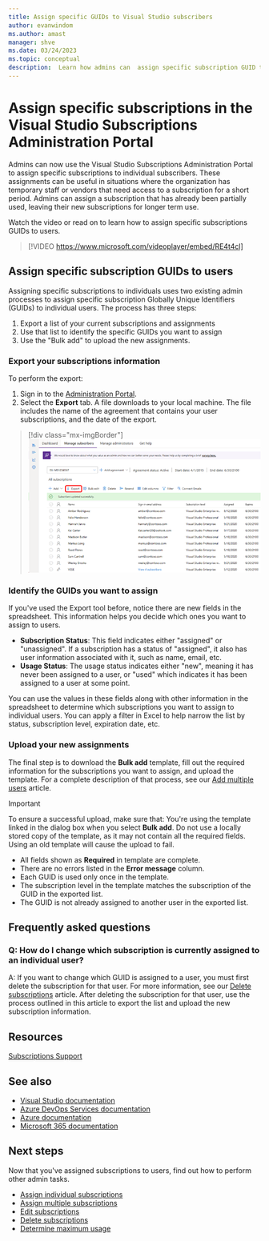 ```yaml
---
title: Assign specific GUIDs to Visual Studio subscribers
author: evanwindom
ms.author: amast
manager: shve
ms.date: 03/24/2023
ms.topic: conceptual
description:  Learn how admins can  assign specific subscription GUID to subscribers
---
```


# Assign specific subscriptions in the Visual Studio Subscriptions Administration Portal

Admins can now use the Visual Studio Subscriptions Administration Portal to assign specific subscriptions to individual subscribers.  These assignments can be useful in situations where the organization has temporary staff or vendors that need access to a subscription for a short period.  Admins can assign a subscription that has already been partially used, leaving their new subscriptions for longer term use.  

Watch the video or read on to learn how to assign specific subscriptions GUIDs to users. 


> [!VIDEO https://www.microsoft.com/videoplayer/embed/RE4t4cl]


## Assign specific subscription GUIDs to users

Assigning specific subscriptions to individuals uses two existing admin processes to assign specific subscription Globally Unique Identifiers (GUIDs) to individual users.  The process has three steps:
1. Export a list of your current subscriptions and assignments
0. Use that list to identify the specific GUIDs you want to assign
0. Use the "Bulk add" to upload the new assignments.

### Export your subscriptions information

To perform the export:
1. Sign in to the [Administration Portal](https://manage.visualstudio.com).
2. Select the **Export** tab. A file downloads to your local machine. The file includes the name of the agreement that contains your user subscriptions, and the date of the export.
> [!div class="mx-imgBorder"]
> ![Export subscribers](_img/exporting-subscriptions/exporting-subscriptions.png "Screenshot of the manage portal.  The Export menu is highlighted.")

### Identify the GUIDs you want to assign

If you've used the Export tool before, notice there are new fields in the spreadsheet.  This information helps you decide which ones you want to assign to users.  

+ **Subscription Status**: This field indicates either "assigned" or "unassigned".  If a subscription has a status of "assigned", it also has user information associated with it, such as name, email, etc. 
+ **Usage Status**: The usage status indicates either "new", meaning it has never been assigned to a user, or "used" which indicates it has been assigned to a user at some point.  

You can use the values in these fields along with other information in the spreadsheet to determine which subscriptions you want to assign to individual users. You can apply a filter in Excel to help narrow the list by status, subscription level, expiration date, etc. 

### Upload your new assignments

The final step is to download the **Bulk add** template, fill out the required information for the subscriptions you want to assign, and upload the template.  For a complete description of that process, see our [Add multiple users](assign-license-bulk.md) article.  

> [!IMPORTANT]
> To ensure a successful upload, make sure that:
>  You're using the template linked in the dialog box when you select **Bulk add**.  Do not use a locally stored copy of the template, as it may not contain all the required fields.  Using an old template will cause the upload to fail. 
> + All fields shown as **Required** in template are complete.
> + There are no errors listed in the **Error message** column.
> + Each GUID is used only once in the template. 
> + The subscription level in the template matches the subscription of the GUID in the exported list. 
> + The GUID is not already assigned to another user in the exported list. 

## Frequently asked questions

### Q: How do I change which subscription is currently assigned to an individual user?

A: If you want to change which GUID is assigned to a user, you must first delete the subscription for that user.  For more information, see our [Delete subscriptions](delete-license.md) article.  After deleting the subscription for that user, use the process outlined in this article to export the list and upload the new subscription information.  

## Resources

[Subscriptions Support](https://aka.ms/vsadminhelp)

## See also

+ [Visual Studio documentation](/visualstudio/)
+ [Azure DevOps Services documentation](/azure/devops/)
+ [Azure documentation](/azure/)
+ [Microsoft 365 documentation](/microsoft-365/)

## Next steps

Now that you've assigned subscriptions to users, find out how to perform other admin tasks.
+ [Assign individual subscriptions](assign-license.md)
+ [Assign multiple subscriptions](assign-license-bulk.md)
+ [Edit subscriptions](edit-license.md)
+ [Delete subscriptions](delete-license.md)
+ [Determine maximum usage](maximum-usage.md)
